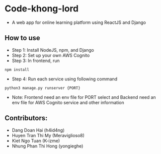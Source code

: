 # Code-khong-lord
- A web app for online learning platform using ReactJS and Django
## How to use
- Step 1: Install NodeJS, npm, and Django
- Step 2: Set up your own AWS Cognito
- Step 3: In frontend, run
```
npm install  
```
- Step 4: Run each service using following command
```
python3 manage.py runserver {PORT}
```
- Note: Frontend need an env file for PORT select and Backend need an env file for AWS Cognito service and other information
## Contributors:
- Dang Doan Hai (h4id4ng)
- Huyen Tran Thi My (Meraviglioso8)
- Kiet Ngo Tuan (K-izme) 
- Nhung Phan Thi Hong (yongieghe)
